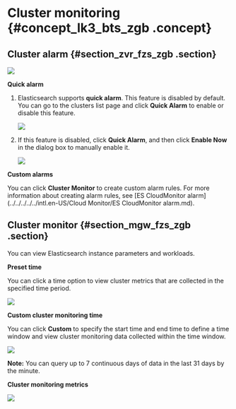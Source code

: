 # Cluster monitoring {#concept_lk3_bts_zgb .concept}

## Cluster alarm {#section_zvr_fzs_zgb .section}

![](http://static-aliyun-doc.oss-cn-hangzhou.aliyuncs.com/assets/img/134293/155357164540147_en-US.png)

**Quick alarm**

1.  Elasticsearch supports **quick alarm**. This feature is disabled by default. You can go to the clusters list page and click **Quick Alarm** to enable or disable this feature.

    ![](http://static-aliyun-doc.oss-cn-hangzhou.aliyuncs.com/assets/img/134293/155357164540150_en-US.png)

2.  If this feature is disabled, click **Quick Alarm**, and then click **Enable Now** in the dialog box to manually enable it.

    ![](http://static-aliyun-doc.oss-cn-hangzhou.aliyuncs.com/assets/img/134293/155357164540152_en-US.png)


**Custom alarms**

You can click **Cluster Monitor** to create custom alarm rules. For more information about creating alarm rules, see [ES CloudMonitor alarm](../../../../../intl.en-US/Cloud Monitor/ES CloudMonitor alarm.md).

## Cluster monitor {#section_mgw_fzs_zgb .section}

You can view Elasticsearch instance parameters and workloads.

**Preset time**

You can click a time option to view cluster metrics that are collected in the specified time period.

![](http://static-aliyun-doc.oss-cn-hangzhou.aliyuncs.com/assets/img/134293/155357164540157_en-US.png)

**Custom cluster monitoring time**

You can click **Custom** to specify the start time and end time to define a time window and view cluster monitoring data collected within the time window.

![](http://static-aliyun-doc.oss-cn-hangzhou.aliyuncs.com/assets/img/134293/155357164540162_en-US.png)

**Note:** You can query up to 7 continuous days of data in the last 31 days by the minute.

**Cluster monitoring metrics**

![](http://static-aliyun-doc.oss-cn-hangzhou.aliyuncs.com/assets/img/134293/155357164540163_en-US.png)

